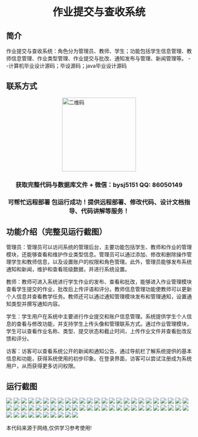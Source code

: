 <p><h1 align="center">作业提交与查收系统</h1></p>

## 简介
作业提交与查收系统：角色分为管理员、教师、学生；功能包括学生信息管理、教师信息管理、作业类型管理、作业提交与批改、通知发布与管理、新闻管理等。    --计算机毕业设计源码；毕设源码；java毕业设计源码


## 联系方式
<img src="https://bs-1329754181.cos.ap-shanghai.myqcloud.com/wx.jpg" alt="二维码" style="display: block; margin: 0 auto;" width="200px">
<p><h3 align="center">获取完整代码与数据库文件 + 微信：bysj5151 QQ: 86050149</h3></p>
<p><h3 align="center">可帮忙远程部署 包运行成功！提供远程部署、修改代码、设计文档指导、代码讲解等服务！</h3></p>

## 功能介绍（完整见运行截图）
管理员：管理员可以访问系统的管理后台，主要功能包括学生、教师和作业的管理模块，还能够查看和维护作业类型信息。管理员可以通过添加、修改和删除操作管理学生和教师信息，以及设置账户的权限和角色管理。此外，管理员能够发布系统通知和新闻，维护和查看班级数据，并进行系统设置。

教师：教师可进入系统进行学生作业的发布、查看和批改，能够进入作业管理模块查看学生提交的作业，批改后上传评语和评分。教师信息管理功能使教师可以更新个人信息并查看教学任务。教师还可以通过通知管理模块发布和管理通知，设置通知类型并撰写通知内容。

学生：学生用户在系统中主要进行作业提交和账户信息管理。系统提供学生个人信息的查看与修改功能，并支持学生上传头像和管理联系方式。通过作业管理模块，学生可以查看作业名称、类型、提交状态和截止时间，上传作业文件并查看批改反馈和评分。

访客：访客可以查看系统公开的新闻和通知公告，通过导航栏了解系统提供的基本信息和功能，获得系统使用的初步印象。在登录界面，访客可以尝试注册成为系统用户，从而获得更多访问权限。


## 运行截图
![](https://bs-1329754181.cos.ap-shanghai.myqcloud.com/ssm/HomeworkSubmissionSystem/img/001.jpg)
![](https://bs-1329754181.cos.ap-shanghai.myqcloud.com/ssm/HomeworkSubmissionSystem/img/002.jpg)
![](https://bs-1329754181.cos.ap-shanghai.myqcloud.com/ssm/HomeworkSubmissionSystem/img/003.jpg)
![](https://bs-1329754181.cos.ap-shanghai.myqcloud.com/ssm/HomeworkSubmissionSystem/img/004.jpg)
![](https://bs-1329754181.cos.ap-shanghai.myqcloud.com/ssm/HomeworkSubmissionSystem/img/005.jpg)
![](https://bs-1329754181.cos.ap-shanghai.myqcloud.com/ssm/HomeworkSubmissionSystem/img/006.jpg)
![](https://bs-1329754181.cos.ap-shanghai.myqcloud.com/ssm/HomeworkSubmissionSystem/img/007.jpg)
![](https://bs-1329754181.cos.ap-shanghai.myqcloud.com/ssm/HomeworkSubmissionSystem/img/008.jpg)
![](https://bs-1329754181.cos.ap-shanghai.myqcloud.com/ssm/HomeworkSubmissionSystem/img/009.jpg)
![](https://bs-1329754181.cos.ap-shanghai.myqcloud.com/ssm/HomeworkSubmissionSystem/img/010.jpg)
![](https://bs-1329754181.cos.ap-shanghai.myqcloud.com/ssm/HomeworkSubmissionSystem/img/011.jpg)
![](https://bs-1329754181.cos.ap-shanghai.myqcloud.com/ssm/HomeworkSubmissionSystem/img/012.jpg)
![](https://bs-1329754181.cos.ap-shanghai.myqcloud.com/ssm/HomeworkSubmissionSystem/img/013.jpg)
![](https://bs-1329754181.cos.ap-shanghai.myqcloud.com/ssm/HomeworkSubmissionSystem/img/014.jpg)
![](https://bs-1329754181.cos.ap-shanghai.myqcloud.com/ssm/HomeworkSubmissionSystem/img/015.jpg)
![](https://bs-1329754181.cos.ap-shanghai.myqcloud.com/ssm/HomeworkSubmissionSystem/img/016.jpg)
![](https://bs-1329754181.cos.ap-shanghai.myqcloud.com/ssm/HomeworkSubmissionSystem/img/017.jpg)
![](https://bs-1329754181.cos.ap-shanghai.myqcloud.com/ssm/HomeworkSubmissionSystem/img/018.jpg)
![](https://bs-1329754181.cos.ap-shanghai.myqcloud.com/ssm/HomeworkSubmissionSystem/img/019.jpg)
![](https://bs-1329754181.cos.ap-shanghai.myqcloud.com/ssm/HomeworkSubmissionSystem/img/020.jpg)
![](https://bs-1329754181.cos.ap-shanghai.myqcloud.com/ssm/HomeworkSubmissionSystem/img/021.jpg)
![](https://bs-1329754181.cos.ap-shanghai.myqcloud.com/ssm/HomeworkSubmissionSystem/img/022.jpg)
![](https://bs-1329754181.cos.ap-shanghai.myqcloud.com/ssm/HomeworkSubmissionSystem/img/023.jpg)
![](https://bs-1329754181.cos.ap-shanghai.myqcloud.com/ssm/HomeworkSubmissionSystem/img/024.jpg)
![](https://bs-1329754181.cos.ap-shanghai.myqcloud.com/ssm/HomeworkSubmissionSystem/img/025.jpg)
![](https://bs-1329754181.cos.ap-shanghai.myqcloud.com/ssm/HomeworkSubmissionSystem/img/026.jpg)
![](https://bs-1329754181.cos.ap-shanghai.myqcloud.com/ssm/HomeworkSubmissionSystem/img/027.jpg)
![](https://bs-1329754181.cos.ap-shanghai.myqcloud.com/ssm/HomeworkSubmissionSystem/img/028.jpg)
![](https://bs-1329754181.cos.ap-shanghai.myqcloud.com/ssm/HomeworkSubmissionSystem/img/029.jpg)
![](https://bs-1329754181.cos.ap-shanghai.myqcloud.com/ssm/HomeworkSubmissionSystem/img/030.jpg)
![](https://bs-1329754181.cos.ap-shanghai.myqcloud.com/ssm/HomeworkSubmissionSystem/img/031.jpg)
![](https://bs-1329754181.cos.ap-shanghai.myqcloud.com/ssm/HomeworkSubmissionSystem/img/032.jpg)
![](https://bs-1329754181.cos.ap-shanghai.myqcloud.com/ssm/HomeworkSubmissionSystem/img/033.jpg)
![](https://bs-1329754181.cos.ap-shanghai.myqcloud.com/ssm/HomeworkSubmissionSystem/img/034.jpg)
![](https://bs-1329754181.cos.ap-shanghai.myqcloud.com/ssm/HomeworkSubmissionSystem/img/035.jpg)
![](https://bs-1329754181.cos.ap-shanghai.myqcloud.com/ssm/HomeworkSubmissionSystem/img/036.jpg)
![](https://bs-1329754181.cos.ap-shanghai.myqcloud.com/ssm/HomeworkSubmissionSystem/img/037.jpg)
![](https://bs-1329754181.cos.ap-shanghai.myqcloud.com/ssm/HomeworkSubmissionSystem/img/038.jpg)
![](https://bs-1329754181.cos.ap-shanghai.myqcloud.com/ssm/HomeworkSubmissionSystem/img/039.jpg)
![](https://bs-1329754181.cos.ap-shanghai.myqcloud.com/ssm/HomeworkSubmissionSystem/img/040.jpg)
![](https://bs-1329754181.cos.ap-shanghai.myqcloud.com/ssm/HomeworkSubmissionSystem/img/041.jpg)
![](https://bs-1329754181.cos.ap-shanghai.myqcloud.com/ssm/HomeworkSubmissionSystem/img/042.jpg)
![](https://bs-1329754181.cos.ap-shanghai.myqcloud.com/ssm/HomeworkSubmissionSystem/img/043.jpg)
![](https://bs-1329754181.cos.ap-shanghai.myqcloud.com/ssm/HomeworkSubmissionSystem/img/044.jpg)
![](https://bs-1329754181.cos.ap-shanghai.myqcloud.com/ssm/HomeworkSubmissionSystem/img/045.jpg)
![](https://bs-1329754181.cos.ap-shanghai.myqcloud.com/ssm/HomeworkSubmissionSystem/img/046.jpg)
![](https://bs-1329754181.cos.ap-shanghai.myqcloud.com/ssm/HomeworkSubmissionSystem/img/047.jpg)
![](https://bs-1329754181.cos.ap-shanghai.myqcloud.com/ssm/HomeworkSubmissionSystem/img/048.jpg)
![](https://bs-1329754181.cos.ap-shanghai.myqcloud.com/ssm/HomeworkSubmissionSystem/img/049.jpg)
![](https://bs-1329754181.cos.ap-shanghai.myqcloud.com/ssm/HomeworkSubmissionSystem/img/050.jpg)
![](https://bs-1329754181.cos.ap-shanghai.myqcloud.com/ssm/HomeworkSubmissionSystem/img/051.jpg)
![](https://bs-1329754181.cos.ap-shanghai.myqcloud.com/ssm/HomeworkSubmissionSystem/img/052.jpg)
![](https://bs-1329754181.cos.ap-shanghai.myqcloud.com/ssm/HomeworkSubmissionSystem/img/053.jpg)
![](https://bs-1329754181.cos.ap-shanghai.myqcloud.com/ssm/HomeworkSubmissionSystem/img/054.jpg)
![](https://bs-1329754181.cos.ap-shanghai.myqcloud.com/ssm/HomeworkSubmissionSystem/img/055.jpg)
![](https://bs-1329754181.cos.ap-shanghai.myqcloud.com/ssm/HomeworkSubmissionSystem/img/056.jpg)
![](https://bs-1329754181.cos.ap-shanghai.myqcloud.com/ssm/HomeworkSubmissionSystem/img/057.jpg)
![](https://bs-1329754181.cos.ap-shanghai.myqcloud.com/ssm/HomeworkSubmissionSystem/img/058.jpg)
![](https://bs-1329754181.cos.ap-shanghai.myqcloud.com/ssm/HomeworkSubmissionSystem/img/059.jpg)
![](https://bs-1329754181.cos.ap-shanghai.myqcloud.com/ssm/HomeworkSubmissionSystem/img/060.jpg)

<p>本代码来源于网络,仅供学习参考使用!</p>
